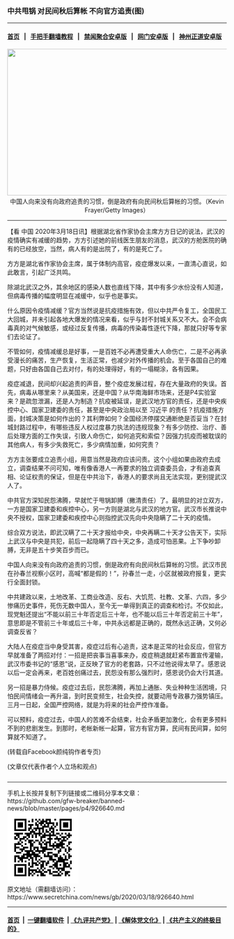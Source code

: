 ### 中共甩锅 对民间秋后算帐 不向官方追责(图)
------------------------

#### [首页](https://github.com/gfw-breaker/banned-news/blob/master/README.md) &nbsp;&nbsp;|&nbsp;&nbsp; [手把手翻墙教程](https://github.com/gfw-breaker/guides/wiki) &nbsp;&nbsp;|&nbsp;&nbsp; [禁闻聚合安卓版](https://github.com/gfw-breaker/bn-android) &nbsp;&nbsp;|&nbsp;&nbsp; [网门安卓版](https://github.com/oGate2/oGate) &nbsp;&nbsp;|&nbsp;&nbsp; [神州正道安卓版](https://github.com/SzzdOgate/update) 



<div class="article_right" style="fone-color:#000">
 <p style="text-align:center">
  <img alt="" src="//img3.secretchina.com/pic/2020/3-14/p2647471a126877582-ss.jpg" style="height:337px; width:600px"/>
  <br>
   中国人向来没有向政府追责的习惯，倒是政府有向民间秋后算帐的习惯。（Kevin Frayer/Getty Images）
   <span id="hideid" name="hideid" style="color:red;display:none;">
    <span href="https://www.secretchina.com">
    </span>
   </span>
  </br>
 </p>
 <div id="txt-mid1-t21-2017">
  

---


  </div>
 </div>
 <p>
  【看
  <span href="https://www.secretchina.com" target="_blank">
   中国
  </span>
  2020年3月18日讯】根据湖北省作家协会主席方方日记的说法，武汉的疫情确实有减缓的趋势，方方引述她的前线医生朋友的消息，武汉的方舱医院的确有的已经放空，当然，病人有的是出院了，有的是死亡了。
  <span id="hideid" name="hideid" style="color:red;display:none;">
   <span href="https://www.secretchina.com">
   </span>
  </span>
 </p>
 <p>
  方方是湖北省作家协会主席，属于体制内高官，疫症爆发以来，一直清心直说，如此敢言，引起广泛共鸣。
 </p>
 <p>
  除湖北武汉之外，其余地区的感染人数也直线下降，其中有多少水份没有人知道，但病毒传播的幅度明显在减缓中，似乎也是事实。
 </p>
 <p>
  什么原因令疫情减缓？官方当然说是抗疫措施有效，但以中共严令复工，全国民工大回城，并未引起各地大爆发的情况来看，似乎与封不封城关系又不大。会不会病毒真的对气候敏感，或经过反复传播，病毒的传染毒性逐代下降，那就只好等专家们去论证了。
 </p>
 <p>
  不管如何，疫情减缓总是好事，一是百姓不必再遭受重大人命伤亡，二是不必再承受漫长的痛苦，生产恢复，生活正常，也减少对外传播的机会。至于各国自己的难题，只好由各国自己去对付，有的处理得好，有的一塌糊涂，各有因果。
 </p>
 <p>
  疫症减退，民间却兴起追责的声音，整个疫症发展过程，存在大量政府的失误。首先，病毒从哪里来？从美国来，还是中国？从华南海鲜市场来，还是P4实验室来？是疏忽泄漏，还是人为制造？抗疫被延误，是武汉地方官的责任，还是中央疾控中心、国家卫建委的责任，甚至是中央政治局以至
  <span href="https://www.secretchina.com/news/gb/tag/习近平" target="_blank">
   习近平
  </span>
  的责任？抗疫措施方面，封城决策是如何作出的？其利弊如何？全国经济停摆交通断绝是否妥当？在封城封路过程中，有哪些违反人权过度暴力执法的违规现象？有多少防控、治疗、善后处理方面的工作失误，引致人命伤亡，如何追究和索偿？因强力抗疫而被耽误的其他病人，有多少失救死亡，多少病情加重，如何究责？
 </p>
 <p>
  方方主张要成立追责小组，用意当然是政府应该问责。这个小组如果由政府去成立，调查结果不问可知，唯有像香港人一再要求的独立调查委员会，才有追查真相、论证权责的保证，但是在中共治下，香港人的要求尚且无法实现，更别提武汉人了。
 </p>
 <p>
  中共官方深知民怨沸腾，早就忙于甩锅卸膊（撇清责任）了。最明显的对立双方，一方是国家卫建委和疾控中心，另一方则是湖北与武汉的地方官。武汉巿长推说中央不授权，国家卫建委和疾控中心则指控武汉先向中央隐瞒了二十天的疫情。
 </p>
 <p>
  综合双方说法，即武汉瞒了二十天才报给中央，中央再瞒二十天才公告天下，实际上武汉与中央是共犯，前后一起隐瞒了四十天之多，造成可怕恶果。上下争吵卸膊，无非是五十步笑百步而已。
 </p>
 <p>
  中国人向来没有向政府追责的习惯，倒是政府有向民间秋后算帐的习惯。武汉市民在孙春兰视察小区时，高喊“都是假的！”，孙春兰一走，小区就被政府报复，更实行全面封锁。
 </p>
 <p>
  中共建政以来，土地改革、工商业改造、反右、大饥荒、社教、文革、六四，多少惨痛历史事件，死伤无数中国人，至今无一单得到真正的调查和检讨。不仅如此，现党魁还提出“不能以前三十年否定后三十年，也不能以后三十年否定前三十年”，意思即是不管前三十年或后三十年，中共永远都是正确的，既然永远正确，又何必调查反省？
 </p>
 <p>
  大陆人在疫症当中身受其害，疫症过后有心追责，这本是正常的社会反应，但官方早就准备了两招对付：一招是把丧事当喜事来办，疫症稍退就赶紧布置宣传灌输，武汉巿委书记的“感恩”说，正反映了官方的老套路，只不过他说得太早了。感恩说以后一定会再来，老百姓创痛过去，民怨没有那么强烈时，感恩说仍会大行其道。
 </p>
 <p>
  另一招是暴力侍候。疫症过去后，民怨沸腾，再加上通胀、失业种种生活困境，只怕民间情绪会一再升温，到时民变频生，社会失控，就要动用专政暴力强势镇压。三月一日起，全国严控网络，就是为将来的社会严控作准备。
 </p>
 <p>
  可以预料，疫症过去，中国人的苦难不会结束，社会矛盾更加激化，会有更多预料不到的悲剧发生。到那时，老帐新帐一起算，官方有官方算，民间有民间算，如何算就不知道了。
 </p>
 <p>
  (转载自Facebook颜纯钩作者专页)
 </p>
 (文章仅代表作者个人立场和观点)
 <center>
  <div>
   <div id="txt-mid2-t22-2017" style="display: block;  max-height: 351px;  overflow: hidden;">
    <div id="SC-21xxx">
    </div>
    <ins class="adsbygoogle" data-ad-client="ca-pub-1276641434651360" data-ad-format="auto" data-ad-slot="4301710469" data-full-width-responsive="true" style="display:block">
    </ins>
   </div>
  </div>
 </center>
 <div style="padding-top:12px;">
 </div>
</div>

<hr/>
手机上长按并复制下列链接或二维码分享本文章：<br/>
https://github.com/gfw-breaker/banned-news/blob/master/pages/p4/926640.md <br/>
<a href='https://github.com/gfw-breaker/banned-news/blob/master/pages/p4/926640.md'><img src='https://github.com/gfw-breaker/banned-news/blob/master/pages/p4/926640.md.png'/></a> <br/>
原文地址（需翻墙访问）：https://www.secretchina.com/news/gb/2020/03/18/926640.html


------------------------
#### [首页](https://github.com/gfw-breaker/banned-news/blob/master/README.md) &nbsp;|&nbsp; [一键翻墙软件](https://github.com/gfw-breaker/nogfw/blob/master/README.md) &nbsp;| [《九评共产党》](https://github.com/gfw-breaker/9ping.md/blob/master/README.md#九评之一评共产党是什么) | [《解体党文化》](https://github.com/gfw-breaker/jtdwh.md/blob/master/README.md) | [《共产主义的终极目的》](https://github.com/gfw-breaker/gczydzjmd.md/blob/master/README.md)


<img src='http://gfw-breaker.win/banned-news/pages/p4/926640.md' width='0px' height='0px'/>